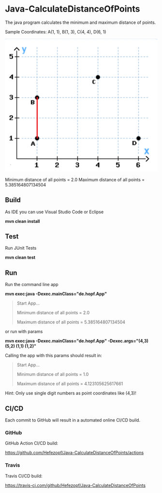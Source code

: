 # Java-CalculateDistanceOfPoints

The java program calculates the minimum and maximum distance of points.

Sample Coordinates: A(1, 1), B(1, 3), C(4, 4), D(6, 1) 

![Coordinates](src/main/resources/Coordinates.png "Coordinates")

Minimum distance of all points = 2.0
Maximum distance of all points = 5.385164807134504


## Build

As IDE you can use Visual Studio Code or Eclipse

**mvn clean install**


## Test

Run JUnit Tests

**mvn clean test**


## Run

Run the command line app

**mvn exec:java -Dexec.mainClass="de.hopf.App"**

>Start App...
>
>Minimum distance of all points = 2.0
>
>Maximum distance of all points = 5.385164807134504

or run with params

**mvn exec:java -Dexec.mainClass="de.hopf.App" -Dexec.args="(4,3) (5,2) (1,1) (1,2)"**

Calling the app with this params should result in:

>Start App...
>
>Minimum distance of all points = 1.0
>
>Maximum distance of all points = 4.123105625617661

Hint: Only use single digit numbers as point coordinates like (4,3)!


## CI/CD

Each commit to GitHub will result in a automated online CI/CD build.


### GitHub

GitHub Action CI/CD build:

https://github.com/Hefezopf/Java-CalculateDistanceOfPoints/actions


### Travis

Travis CI/CD build:

https://travis-ci.com/github/Hefezopf/Java-CalculateDistanceOfPoints

